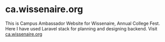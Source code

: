 # ca.wissenaire.org
This is Campus Ambassador Website for Wissenaire, Annual College Fest. Here I have used Laravel stack for planning and designing backend.
Visit [ca.wissenaire.org](https://ca.wissenaire.org)



